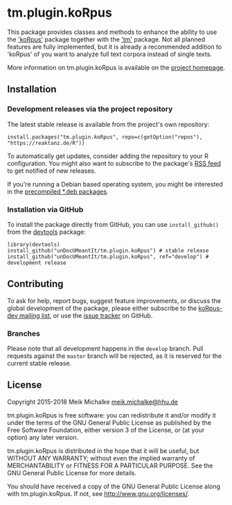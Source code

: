 # tm.plugin.koRpus

This package provides classes and methods to enhance the ability to use the ['koRpus'](https://reaktanz.de/?c=hacking&s=koRpus)
package together with the ['tm'](https://CRAN.R-project.org/package=tm) package.
Not all planned features are fully implemented, but it is already a recommended addition to 'koRpus' of you want to analyze
full text corpora instead of single texts.

More information on tm.plugin.koRpus is available on the [project homepage](https://reaktanz.de/?c=hacking&s=koRpus).

## Installation

### Development releases via the project repository

The latest stable release is available from the project's own repository:

```
install.packages("tm.plugin.koRpus", repo=c(getOption("repos"), "https://reaktanz.de/R"))
```

To automatically get updates, consider adding the repository to your R configuration. You might also
want to subscribe to the package's [RSS feed](https://reaktanz.de/R/pckg/tm.plugin.koRpus/RSS.xml) to get notified of new releases.

If you're running a Debian based operating system, you might be interested in the
[precompiled *.deb packages](https://reaktanz.de/R/pckg/tm.plugin.koRpus/deb_repo.html).

### Installation via GitHub

To install the package directly from GitHub, you can use `install_github()` from the [devtools](https://github.com/hadley/devtools) package:

```
library(devtools)
install_github("unDocUMeantIt/tm.plugin.koRpus") # stable release
install_github("unDocUMeantIt/tm.plugin.koRpus", ref="develop") # development release
```

## Contributing

To ask for help, report bugs, suggest feature improvements, or discuss the global
development of the package, please either subscribe to the
[koRpus-dev mailing list](https://ml06.ispgateway.de/mailman/listinfo/korpus-dev_r.reaktanz.de), or
use the [issue tracker](https://github.com/unDocUMeantIt/tm.plugin.koRpus/issues) on GitHub.

### Branches

Please note that all development happens in the `develop` branch. Pull requests against the `master`
branch will be rejected, as it is reserved for the current stable release.

## License

Copyright 2015-2018 Meik Michalke <meik.michalke@hhu.de>

tm.plugin.koRpus is free software: you can redistribute it and/or modify
it under the terms of the GNU General Public License as published by
the Free Software Foundation, either version 3 of the License, or
(at your option) any later version.

tm.plugin.koRpus is distributed in the hope that it will be useful,
but WITHOUT ANY WARRANTY; without even the implied warranty of
MERCHANTABILITY or FITNESS FOR A PARTICULAR PURPOSE.  See the
GNU General Public License for more details.

You should have received a copy of the GNU General Public License
along with tm.plugin.koRpus.  If not, see <http://www.gnu.org/licenses/>.
